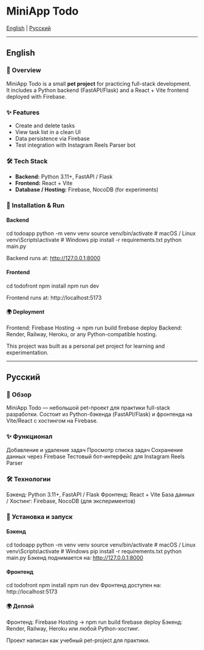 # MiniApp Todo

[English](#english) | [Русский](#русский)

---

## English

### 📌 Overview
MiniApp Todo is a small **pet project** for practicing full-stack development.  
It includes a Python backend (FastAPI/Flask) and a React + Vite frontend deployed with Firebase.

### ✨ Features
- Create and delete tasks  
- View task list in a clean UI  
- Data persistence via Firebase  
- Test integration with Instagram Reels Parser bot  

### 🛠 Tech Stack
- **Backend:** Python 3.11+, FastAPI / Flask  
- **Frontend:** React + Vite  
- **Database / Hosting:** Firebase, NocoDB (for experiments)  

### 🚀 Installation & Run

#### Backend

cd todoapp
python -m venv venv
source venv/bin/activate   # macOS / Linux
venv\Scripts\activate      # Windows
pip install -r requirements.txt
python main.py

Backend runs at: http://127.0.0.1:8000

#### Frontend
cd todofront
npm install
npm run dev

Frontend runs at: http://localhost:5173

#### 🌍 Deployment
Frontend: Firebase Hosting →
npm run build
firebase deploy
Backend: Render, Railway, Heroku, or any Python-compatible hosting.

This project was built as a personal pet project for learning and experimentation.

---

## Русский

### 📌 Обзор
MiniApp Todo — небольшой pet-проект для практики full-stack разработки.
Состоит из Python-бэкенда (FastAPI/Flask) и фронтенда на Vite/React с хостингом на Firebase.

### ✨ Функционал
Добавление и удаление задач
Просмотр списка задач
Сохранение данных через Firebase
Тестовый бот-интерфейс для Instagram Reels Parser

### 🛠 Технологии
Бэкенд: Python 3.11+, FastAPI / Flask
Фронтенд: React + Vite
База данных / Хостинг: Firebase, NocoDB (для экспериментов)

### 🚀 Установка и запуск

#### Бэкенд
cd todoapp
python -m venv venv
source venv/bin/activate   # macOS / Linux
venv\Scripts\activate      # Windows
pip install -r requirements.txt
python main.py
Бэкенд поднимается на: http://127.0.0.1:8000

#### Фронтенд
cd todofront
npm install
npm run dev
Фронтенд доступен на: http://localhost:5173

#### 🌍 Деплой
Фронтенд: Firebase Hosting →
npm run build
firebase deploy
Бэкенд: Render, Railway, Heroku или любой Python-хостинг.

Проект написан как учебный pet-project для практики.
